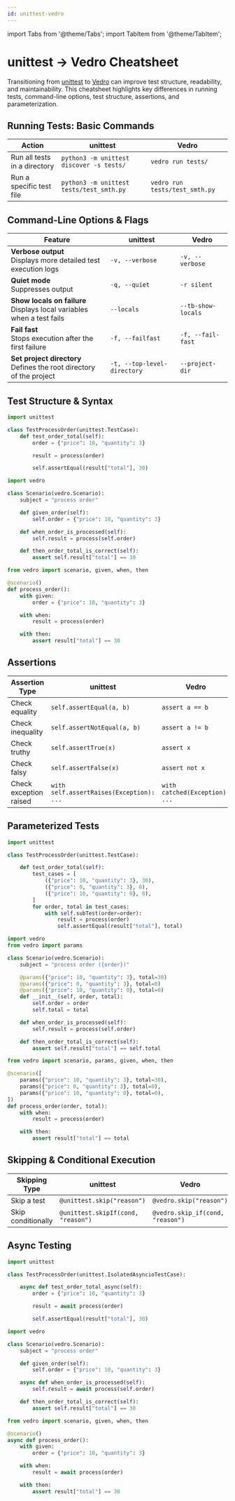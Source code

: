 ```yaml
---
id: unittest-vedro
---
```


import Tabs from '@theme/Tabs';
import TabItem from '@theme/TabItem';

# unittest → Vedro Cheatsheet

Transitioning from [unittest](https://docs.python.org/3/library/unittest.html) to [Vedro](https://vedro.io) can improve test structure, readability, and maintainability. This cheatsheet highlights key differences in running tests, command-line options, test structure, assertions, and parameterization.

## Running Tests: Basic Commands

| Action | unittest | Vedro |
|--------|---------|-------|
| Run all tests in a directory | `python3 -m unittest discover -s tests/` | `vedro run tests/` |
| Run a specific test file | `python3 -m unittest tests/test_smth.py` | `vedro run tests/test_smth.py` |

## Command-Line Options & Flags

| Feature | unittest | Vedro |
|---------|---------|-------|
| **Verbose output** <br/> Displays more detailed test execution logs | `-v, --verbose` | `-v, --verbose` |
| **Quiet mode** <br/> Suppresses output | `-q, --quiet` | `-r silent` |
| **Show locals on failure** <br/> Displays local variables when a test fails | `--locals` | `--tb-show-locals` |
| **Fail fast** <br/> Stops execution after the first failure | `-f, --failfast` | `-f, --fail-fast` |
| **Set project directory** <br/> Defines the root directory of the project | `-t, --top-level-directory` | `--project-dir` |

## Test Structure & Syntax

<Tabs>
  <TabItem value="unittest" label="unittest" default>

```python
import unittest

class TestProcessOrder(unittest.TestCase):
    def test_order_total(self):
        order = {"price": 10, "quantity": 3}

        result = process(order)

        self.assertEqual(result["total"], 30)
```

  </TabItem>
  <TabItem value="vedro-scenario-based" label="Vedro (scenario-based)">

```python
import vedro

class Scenario(vedro.Scenario):
    subject = "process order"

    def given_order(self):
        self.order = {"price": 10, "quantity": 3}

    def when_order_is_processed(self):
        self.result = process(self.order)

    def then_order_total_is_correct(self):
        assert self.result["total"] == 30
```


  </TabItem>
  <TabItem value="vedro-function-based" label="Vedro (function-based)">

```python
from vedro import scenario, given, when, then

@scenario()
def process_order():
    with given:
        order = {"price": 10, "quantity": 3}

    with when:
        result = process(order)

    with then:
        assert result["total"] == 30
```

  </TabItem>
</Tabs>

## Assertions

| Assertion Type | unittest | Vedro |
|---------------|----------|-------|
| Check equality | `self.assertEqual(a, b)` | `assert a == b` |
| Check inequality | `self.assertNotEqual(a, b)` | `assert a != b` |
| Check truthy | `self.assertTrue(x)` | `assert x` |
| Check falsy | `self.assertFalse(x)` | `assert not x` |
| Check exception raised | `with self.assertRaises(Exception): ...` | `with catched(Exception): ...` |

## Parameterized Tests

<Tabs>
  <TabItem value="unittest" label="unittest" default>

```python
import unittest

class TestProcessOrder(unittest.TestCase):

    def test_order_total(self):
        test_cases = [
            ({"price": 10, "quantity": 3}, 30),
            ({"price": 0, "quantity": 3}, 0),
            ({"price": 10, "quantity": 0}, 0),
        ]
        for order, total in test_cases:
            with self.subTest(order=order):
                result = process(order)
                self.assertEqual(result["total"], total)
```

  </TabItem>
  <TabItem value="vedro-scenario-based" label="Vedro (scenario-based)">

```python
import vedro
from vedro import params

class Scenario(vedro.Scenario):
    subject = "process order ({order})"

    @params({"price": 10, "quantity": 3}, total=30)
    @params({"price": 0, "quantity": 3}, total=0)
    @params({"price": 10, "quantity": 0}, total=0)
    def __init__(self, order, total):
        self.order = order
        self.total = total

    def when_order_is_processed(self):
        self.result = process(self.order)

    def then_order_total_is_correct(self):
        assert self.result["total"] == self.total
```


  </TabItem>
  <TabItem value="vedro-function-based" label="Vedro (function-based)">

```python
from vedro import scenario, params, given, when, then

@scenario([
    params({"price": 10, "quantity": 3}, total=30),
    params({"price": 0, "quantity": 3}, total=0),
    params({"price": 10, "quantity": 0}, total=0),
])
def process_order(order, total):
    with when:
        result = process(order)

    with then:
        assert result["total"] == total
```

  </TabItem>
</Tabs>

## Skipping & Conditional Execution

| Skipping Type | unittest | Vedro |
|--------------|----------|-------|
| Skip a test | `@unittest.skip("reason")` | `@vedro.skip("reason")` |
| Skip conditionally | `@unittest.skipIf(cond, "reason")` | `@vedro.skip_if(cond, "reason")` |

## Async Testing

<Tabs>
  <TabItem value="unittest" label="unittest" default>

```python
import unittest

class TestProcessOrder(unittest.IsolatedAsyncioTestCase):

    async def test_order_total_async(self):
        order = {"price": 10, "quantity": 3}

        result = await process(order)

        self.assertEqual(result["total"], 30)
```

  </TabItem>
  <TabItem value="vedro-scenario-based" label="Vedro (scenario-based)">

```python
import vedro

class Scenario(vedro.Scenario):
    subject = "process order"

    def given_order(self):
        self.order = {"price": 10, "quantity": 3}

    async def when_order_is_processed(self):
        self.result = await process(self.order)

    def then_order_total_is_correct(self):
        assert self.result["total"] == 30
```

  </TabItem>
  <TabItem value="vedro-function-based" label="Vedro (function-based)">

```python
from vedro import scenario, given, when, then

@scenario()
async def process_order():
    with given:
        order = {"price": 10, "quantity": 3}

    with when:
        result = await process(order)

    with then:
        assert result["total"] == 30
```

  </TabItem>
</Tabs>

